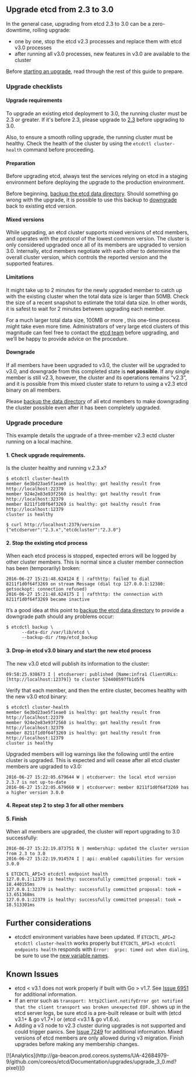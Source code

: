## Upgrade etcd from 2.3 to 3.0

In the general case, upgrading from etcd 2.3 to 3.0 can be a zero-downtime, rolling upgrade:
 - one by one, stop the etcd v2.3 processes and replace them with etcd v3.0 processes
 - after running all v3.0 processes, new features in v3.0 are available to the cluster

Before [starting an upgrade](#upgrade-procedure), read through the rest of this guide to prepare.

### Upgrade checklists

#### Upgrade requirements

To upgrade an existing etcd deployment to 3.0, the running cluster must be 2.3 or greater. If it's before 2.3, please upgrade to [2.3](https://github.com/coreos/etcd/releases/tag/v2.3.0) before upgrading to 3.0.

Also, to ensure a smooth rolling upgrade, the running cluster must be healthy. Check the health of the cluster by using the `etcdctl cluster-health` command before proceeding.

#### Preparation

Before upgrading etcd, always test the services relying on etcd in a staging environment before deploying the upgrade to the production environment.

Before beginning, [backup the etcd data directory](../v2/admin_guide.md#backing-up-the-datastore). Should something go wrong with the upgrade, it is possible to use this backup to [downgrade](#downgrade) back to existing etcd version.

#### Mixed versions

While upgrading, an etcd cluster supports mixed versions of etcd members, and operates with the protocol of the lowest common version. The cluster is only considered upgraded once all of its members are upgraded to version 3.0. Internally, etcd members negotiate with each other to determine the overall cluster version, which controls the reported version and the supported features.

#### Limitations

It might take up to 2 minutes for the newly upgraded member to catch up with the existing cluster when the total data size is larger than 50MB. Check the size of a recent snapshot to estimate the total data size. In other words, it is safest to wait for 2 minutes between upgrading each member.

For a much larger total data size, 100MB or more , this one-time process might take even more time. Administrators of very large etcd clusters of this magnitude can feel free to contact the [etcd team][etcd-contact] before upgrading, and we’ll be happy to provide advice on the procedure.

#### Downgrade

If all members have been upgraded to v3.0, the cluster will be upgraded to v3.0, and downgrade from this completed state is **not possible**. If any single member is still v2.3, however, the cluster and its operations remains “v2.3”, and it is possible from this mixed cluster state to return to using a v2.3 etcd binary on all members.

Please [backup the data directory](../v2/admin_guide.md#backing-up-the-datastore) of all etcd members to make downgrading the cluster possible even after it has been completely upgraded.

### Upgrade procedure

This example details the upgrade of a three-member v2.3 ectd cluster running on a local machine.

#### 1. Check upgrade requirements.

Is the cluster healthy and running v.2.3.x?

```
$ etcdctl cluster-health
member 6e3bd23ae5f1eae0 is healthy: got healthy result from http://localhost:22379
member 924e2e83e93f2560 is healthy: got healthy result from http://localhost:32379
member 8211f1d0f64f3269 is healthy: got healthy result from http://localhost:12379
cluster is healthy

$ curl http://localhost:2379/version
{"etcdserver":"2.3.x","etcdcluster":"2.3.0"}
```

#### 2. Stop the existing etcd process

When each etcd process is stopped, expected errors will be logged by other cluster members. This is normal since a cluster member connection has been (temporarily) broken:

```
2016-06-27 15:21:48.624124 E | rafthttp: failed to dial 8211f1d0f64f3269 on stream Message (dial tcp 127.0.0.1:12380: getsockopt: connection refused)
2016-06-27 15:21:48.624175 I | rafthttp: the connection with 8211f1d0f64f3269 became inactive
```

It’s a good idea at this point to [backup the etcd data directory](../v2/admin_guide.md#backing-up-the-datastore) to provide a downgrade path should any problems occur:

```
$ etcdctl backup \
      --data-dir /var/lib/etcd \
      --backup-dir /tmp/etcd_backup
```

#### 3. Drop-in etcd v3.0 binary and start the new etcd process

The new v3.0 etcd will publish its information to the cluster:

```
09:58:25.938673 I | etcdserver: published {Name:infra1 ClientURLs:[http://localhost:12379]} to cluster 524400597fb1d5f6
```

Verify that each member, and then the entire cluster, becomes healthy with the new v3.0 etcd binary:

```
$ etcdctl cluster-health
member 6e3bd23ae5f1eae0 is healthy: got healthy result from http://localhost:22379
member 924e2e83e93f2560 is healthy: got healthy result from http://localhost:32379
member 8211f1d0f64f3269 is healthy: got healthy result from http://localhost:12379
cluster is healthy
```


Upgraded members will log warnings like the following until the entire cluster is upgraded. This is expected and will cease after all etcd cluster members are upgraded to v3.0:

```
2016-06-27 15:22:05.679644 W | etcdserver: the local etcd version 2.3.7 is not up-to-date
2016-06-27 15:22:05.679660 W | etcdserver: member 8211f1d0f64f3269 has a higher version 3.0.0
```

#### 4. Repeat step 2 to step 3 for all other members

#### 5. Finish

When all members are upgraded, the cluster will report upgrading to 3.0 successfully:

```
2016-06-27 15:22:19.873751 N | membership: updated the cluster version from 2.3 to 3.0
2016-06-27 15:22:19.914574 I | api: enabled capabilities for version 3.0.0
```

```
$ ETCDCTL_API=3 etcdctl endpoint health
127.0.0.1:12379 is healthy: successfully committed proposal: took = 18.440155ms
127.0.0.1:32379 is healthy: successfully committed proposal: took = 13.651368ms
127.0.0.1:22379 is healthy: successfully committed proposal: took = 18.513301ms
```

## Further considerations

- etcdctl environment variables have been updated. If `ETCDCTL_API=2 etcdctl cluster-health` works properly but `ETCDCTL_API=3 etcdctl endpoints health` responds with `Error:  grpc: timed out when dialing`, be sure to use the [new variable names](https://github.com/coreos/etcd/tree/master/etcdctl#etcdctl).

## Known Issues

- etcd &lt; v3.1 does not work properly if built with Go &gt; v1.7. See [Issue 6951](https://github.com/coreos/etcd/issues/6951) for additional information.
- If an error such as `transport: http2Client.notifyError got notified that the client transport was broken unexpected EOF.` shows up in the etcd server logs, be sure etcd is a pre-built release or built with (etcd v3.1+ &amp; go v1.7+) or (etcd &lt;v3.1 &amp; go v1.6.x).
- Adding a v3 node to v2.3 cluster during upgrades is not supported and could trigger panics. See [Issue 7249](https://github.com/coreos/etcd/issues/7429) for additional information. Mixed versions of etcd members are only allowed during v3 migration. Finish upgrades before making any membership changes.

[etcd-contact]: https://groups.google.com/forum/#!forum/etcd-dev

<!-- BEGIN ANALYTICS --> [![Analytics](http://ga-beacon.prod.coreos.systems/UA-42684979-9/github.com/coreos/etcd/Documentation/upgrades/upgrade_3_0.md?pixel)]() <!-- END ANALYTICS -->
